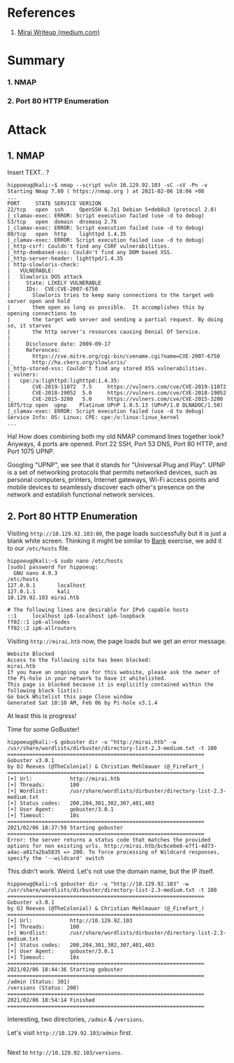 # References
1. [Mirai Writeup (medium.com)](https://medium.com/@fularam.prajapati/hack-the-box-mirai-walkthrough-writeup-oscp-ca574732f0bf)

# Summary
### 1. NMAP

### 2. Port 80 HTTP Enumeration

# Attack
## 1. NMAP
Insert TEXT.. ?
```
hippoeug@kali:~$ nmap --script vuln 10.129.92.103 -sC -sV -Pn -v
Starting Nmap 7.80 ( https://nmap.org ) at 2021-02-06 18:06 +08
...
PORT     STATE SERVICE VERSION
22/tcp   open  ssh     OpenSSH 6.7p1 Debian 5+deb8u3 (protocol 2.0)
|_clamav-exec: ERROR: Script execution failed (use -d to debug)
53/tcp   open  domain  dnsmasq 2.76
|_clamav-exec: ERROR: Script execution failed (use -d to debug)
80/tcp   open  http    lighttpd 1.4.35
|_clamav-exec: ERROR: Script execution failed (use -d to debug)
|_http-csrf: Couldn't find any CSRF vulnerabilities.
|_http-dombased-xss: Couldn't find any DOM based XSS.
|_http-server-header: lighttpd/1.4.35
| http-slowloris-check: 
|   VULNERABLE:
|   Slowloris DOS attack
|     State: LIKELY VULNERABLE
|     IDs:  CVE:CVE-2007-6750
|       Slowloris tries to keep many connections to the target web server open and hold
|       them open as long as possible.  It accomplishes this by opening connections to
|       the target web server and sending a partial request. By doing so, it starves
|       the http server's resources causing Denial Of Service.
|       
|     Disclosure date: 2009-09-17
|     References:
|       https://cve.mitre.org/cgi-bin/cvename.cgi?name=CVE-2007-6750
|_      http://ha.ckers.org/slowloris/
|_http-stored-xss: Couldn't find any stored XSS vulnerabilities.
| vulners: 
|   cpe:/a:lighttpd:lighttpd:1.4.35: 
|       CVE-2019-11072  7.5     https://vulners.com/cve/CVE-2019-11072
|       CVE-2018-19052  5.0     https://vulners.com/cve/CVE-2018-19052
|_      CVE-2015-3200   5.0     https://vulners.com/cve/CVE-2015-3200
1075/tcp open  upnp    Platinum UPnP 1.0.5.13 (UPnP/1.0 DLNADOC/1.50)
|_clamav-exec: ERROR: Script execution failed (use -d to debug)
Service Info: OS: Linux; CPE: cpe:/o:linux:linux_kernel
...
```
Ha! How does combining both my old NMAP command lines together look? Anyways, 4 ports are opened. Port 22 SSH, Port 53 DNS, Port 80 HTTP, and Port 1075 UPNP.

Googling "UPNP", we see that it stands for "Universal Plug and Play". UPNP is a set of networking protocols that permits networked devices, such as personal computers, printers, Internet gateways, Wi-Fi access points and mobile devices to seamlessly discover each other's presence on the network and establish functional network services.

## 2. Port 80 HTTP Enumeration
Visiting `http://10.129.92.103:80`, the page loads successfully but it is just a blank white screen. Thinking it might be similar to [Bank](https://github.com/HippoEug/HackTheBox/blob/main/Machines%20(Easy)/Bank.md) exercise, we add it to our `/etc/hosts` file.
```
hippoeug@kali:~$ sudo nano /etc/hosts
[sudo] password for hippoeug: 
  GNU nano 4.9.3                                                                 /etc/hosts
127.0.0.1       localhost
127.0.1.1       kali
10.129.92.103 mirai.htb

# The following lines are desirable for IPv6 capable hosts
::1     localhost ip6-localhost ip6-loopback
ff02::1 ip6-allnodes
ff02::2 ip6-allrouters
```
Visiting `http://mirai.htb` now, the page loads but we get an error message.
```
Website Blocked
Access to the following site has been blocked:
mirai.htb
If you have an ongoing use for this website, please ask the owner of the Pi-hole in your network to have it whitelisted.
This page is blocked because it is explicitly contained within the following block list(s):
Go back Whitelist this page Close window
Generated Sat 10:10 AM, Feb 06 by Pi-hole v3.1.4
```
At least this is progress! 

Time for some GoBuster!
```
hippoeug@kali:~$ gobuster dir -u "http://mirai.htb" -w /usr/share/wordlists/dirbuster/directory-list-2.3-medium.txt -t 100
===============================================================
Gobuster v3.0.1
by OJ Reeves (@TheColonial) & Christian Mehlmauer (@_FireFart_)
===============================================================
[+] Url:            http://mirai.htb
[+] Threads:        100
[+] Wordlist:       /usr/share/wordlists/dirbuster/directory-list-2.3-medium.txt
[+] Status codes:   200,204,301,302,307,401,403
[+] User Agent:     gobuster/3.0.1
[+] Timeout:        10s
===============================================================
2021/02/06 18:37:59 Starting gobuster
===============================================================
Error: the server returns a status code that matches the provided options for non existing urls. http://mirai.htb/bc6ce6e8-e7f1-4d73-a4ac-a817a2ba5835 => 200. To force processing of Wildcard responses, specify the '--wildcard' switch
```
This didn't work. Weird. Let's not use the domain name, but the IP itself.
```
hippoeug@kali:~$ gobuster dir -u "http://10.129.92.103" -w /usr/share/wordlists/dirbuster/directory-list-2.3-medium.txt -t 100
===============================================================
Gobuster v3.0.1
by OJ Reeves (@TheColonial) & Christian Mehlmauer (@_FireFart_)
===============================================================
[+] Url:            http://10.129.92.103
[+] Threads:        100
[+] Wordlist:       /usr/share/wordlists/dirbuster/directory-list-2.3-medium.txt
[+] Status codes:   200,204,301,302,307,401,403
[+] User Agent:     gobuster/3.0.1
[+] Timeout:        10s
===============================================================
2021/02/06 18:44:36 Starting gobuster
===============================================================
/admin (Status: 301)
/versions (Status: 200)
===============================================================
2021/02/06 18:54:14 Finished
===============================================================
```
Interesting, two directories, `/admin` & `/versions`.

Let's visit `http://10.129.92.103/admin` first.
```
```
Next to `http://10.129.92.103/versions`.
